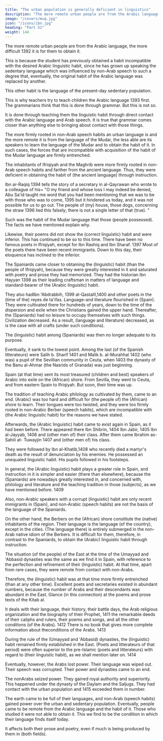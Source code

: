```yaml
---
title: "The urban population is generally deficient in linguistics"
description: "The more remote urban people are from the Arabic language, the more difficult it is for them to obtain it"
image: "/covers/muq.jpg"
icon: "/icons/ibn.jpg"
heading: "Part 51"
weight: 144
---
```



<!-- ## 51. The urban population is generally deficient in obtaining the linguistic habit that results from instruction -->

The more remote urban people are from the Arabic language, the more difficult 1392 it is for them to obtain it.

This is because the student has previously obtained a habit incompatible with the desired Arabic linguistic habit, since he has grown up speaking the sedentary language which was influenced by non-Arab speech to such a degree that, eventually, the original habit of the Arabic language was replaced by another. 

This other habit is the language of the present-day sedentary population.

This is why teachers try to teach children the Arabic language 1393 first. The grammarians think that this is done through grammar. But this is not so. 

It is done through teaching them the linguistic habit through direct contact with the Arabic language and Arab speech. It is true that grammar comes closer than anything else to bringing about contact with those things.

The more firmly rooted in non-Arab speech habits an urban language is and the more remote it is from the language of the Mudar, the less able are its speakers to learn the language of the Mudar and to obtain the habit of it. In such cases, the forces that are incompatible with acquisition of the habit of the Mudar language are firmly entrenched.

<!-- One may compare the inhabitants of the various regions. --> The inhabitants of Ifriqiyah and the Maghrib were more firmly rooted in non-Arab speech habits and farther from the ancient language<!--  (than other Arabic speakers) -->. Thus, they were deficient in obtaining the habit of (the ancient language) through instruction. 

Ibn ar-Raqiq 1394 tells the story of a secretary in al-Qayrawan who wrote to a colleague of his= "O my friend and whose loss I may indeed be denied, Abu Sa'id taught me word that you had been mentioning that we was to be with those who was to come, 1395 but it hindered us today, and it was not possible for us to go out. The people of (my) house, those dogs, concerning the straw 1396 lied this falsely; there is not a single letter of that (true). <!-- I am writing to you. I am missing you. -->"

Such was the habit of the Mudar language that those (people possessed). The facts we have mentioned explain why.

Likewise, their poems did not show the (correct linguistic) habit and were inferior. This has continued to be so to this time. There have been no famous poets in Ifriqiyah, except for Ibn Rashiq and Ibn Sharaf. 1397 Most of the poets there have been recent immigrants. Down to this day, their eloquence has inclined to the inferior.

The Spaniards came closer to obtaining the (linguistic) habit (than the people of Ifriqiyah), because they were greatly interested in it and saturated with poetry and prose they had memorized. They had the historian Ibn Hayyan 1398 as their leading craftsman in matters of language and standard-bearer of the (Arabic linguistic) habit.

They also hadIbn 'Abdrabbih, 1399 al-QastallI,1400 and other poets in the (time of the) reyes de ta'ifas. Language-and literature flourished in (Spain). They were cultivated there for hundreds of years, down to the time of the dispersion and exile when the Christians gained the upper hand. Thereafter, the (Spaniards) had no leisure to occupy themselves with such things. Civilization decreased. As a result, (language and literature) decreased, as is the case with all crafts (under such conditions). 

The  (linguistic) habit among (Spaniards) was then no longer adequate to its purpose.

Eventually, it sank to the lowest point. Among the last (of the Spanish litterateurs) were Salih b. Sharif 1401 and Malik b. al-Murahhal 1402 (who was) a pupil of the Sevillian community in Ceuta, when 1403 the dynasty of the Banu al-Ahmar (the Nasrids of Granada) was just beginning. 

Spain (at that time) sent its most treasured (children and best) speakers of Arabic into exile on the (African) shore. From
Sevilla, they went to Ceuta, and from eastern Spain to Ifriqiyah. But soon, their time
was up. 

The tradition of teaching Arabic philology as cultivated by them, came to an end. (Arabic) was too hard and difficult for (the people of) the (African) shore to learn. Their tongues were too twisted, and they were too firmly rooted in non-Arabic Berber (speech habits), which are incompatible with (the Arabic linguistic habit) for the reasons we have stated.

Afterwards, the (Arabic linguistic) habit came to exist again in Spain, as it had been before. There appeared there Ibn Shibrin, 1404 Ibn Jabir, 1405 Ibn al-Jayyab, 1406 and (other men of) their class. After them came Ibrahim as-Sahili at-
Tuwayjin 1407 and (other men of) his class. 

They were followed by Ibn al-Khatib,1408 who recently died a martyr's death as the result of denunciation by his enemies. He possessed an unequaled linguistic habit. His pupils followed in his footsteps.

In general, the (Arabic linguistic) habit plays a greater role in Spain, and instruction in it is simpler and easier (there than elsewhere), because the (Spaniards) are nowadays greatly interested in, and concerned with, philology and literature and the teaching tradition in those (subjects), as we have mentioned before. 1409 

Also, non-Arabic speakers with a corrupt (linguistic) habit are only recent immigrants in (Spain), and non-Arabic (speech habits) are not the basis of the language of the Spaniards.

On the other hand, the Berbers on the (African) shore constitute the (native) inhabitants of the region. Their language is the language (of the country), except in the cities. (The language there) is entirely submerged in the non-Arab native idiom of the Berbers. It is difficult for them, therefore, in contrast to the Spaniards, to obtain the (Arabic) linguistic habit through instruction.

The situation (of the people) of the East at the time of the Umayyad and 'Abbasid dynasties was the same as we find it in Spain, with reference to the perfection and refinement of their (linguistic) habit. At that time, apart from rare cases, they were remote from contact with non-Arabs. 

Therefore, the (linguistic) habit was at that time more firmly entrenched (than at any other time). Excellent poets and secretaries existed in abundant numbers, because the number of Arabs and their descendants was abundant in the East. Glance (in this connection) at the poems and prose texts of the Kitab al.

It deals with their language, their history, their battle days, the Arab religious organization and the biography of their Prophet, 1411 the remarkable deeds of their caliphs and rulers, their poems and songs, and all the other conditions (of the Arabs). 1412 There is no book that gives more complete information about theconditions of the Arabs. 1413

During the rule of the (Umayyad and 'Abbasid) dynasties, the (linguistic) habit remained firmly established in the East. (Poets and litterateurs of that period) were often superior to the pre-Islamic (poets and litterateurs) with regard to (their linguistic habit), as we shall mention later on. 1414 

Eventually, however, the Arabs lost power. Their language was wiped out. Their speech was corrupted. Their power and dynasties came to an end. 

The nonArabs seized power. They gained royal authority and superiority. This happened under the dynasty of the Daylam and the Saljugs. They had contact with the urban population and 1415 exceeded them in number. 

The earth came to be full of their languages, and non-Arab (speech habits) gained power over the urban and sedentary population. Eventually, people came to be remote from the Arabic language and the habit of it. Those who studied it were not able to obtain it. This we find to be the condition in which their language finds itself today. 

It affects both their prose and poetry, even if much is being produced by them in (both fields).